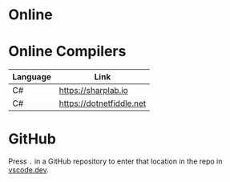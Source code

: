 Online
======

# Online Compilers
| Language | Link |
| -------- | ---- |
| C# | https://sharplab.io |
| C# | https://dotnetfiddle.net |

# GitHub
Press `.` in a GitHub repository to enter that location in the repo in [vscode.dev](https://vscode.dev).